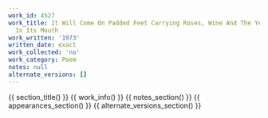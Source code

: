 ```yaml
---
work_id: 4527
work_title: It Will Come On Padded Feet Carrying Roses, Wine And The Yellow Pages
  In Its Mouth
work_written: '1973'
written_date: exact
work_collected: 'no'
work_category: Poem
notes: null
alternate_versions: []
---
```


{{ section_title() }}
{{ work_info() }}
{{ notes_section() }}
{{ appearances_section() }}
{{ alternate_versions_section() }}